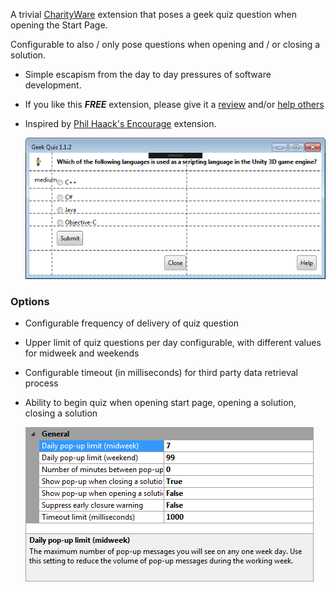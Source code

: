 [GitHubRepoURL]: https://github.com/GregTrevellick/Quiz.Launcher
[GitHubRepoIssuesURL]: https://github.com/GregTrevellick/Quiz.Launcher/issues
[GitHubRepoPullRequestsURL]: https://github.com/GregTrevellick/Quiz.Launcher/pulls
[VSMarketplaceUrl]: https://marketplace.visualstudio.com/items?itemName=GregTrevellick.GeekQuiz#review-details
[CharityWareURL]: https://github.com/GregTrevellick/MiscellaneousArtefacts/blob/master/MiscellaneousArtefacts/CharityWare.MD

A trivial [CharityWare][CharityWareURL] extension that poses a geek quiz question when opening the Start Page.

Configurable to also / only pose questions when opening and / or closing a solution.

- Simple escapism from the day to day pressures of software development.

- If you like this ***FREE*** extension, please give it a [review][VSMarketplaceUrl] and/or [help others][CharityWareURL]


- Inspired by [Phil Haack's Encourage](https://marketplace.visualstudio.com/items?itemName=Haacked.Encourage) extension. 

  ![](ReadMeScreenShot_PopUp.png)

### Options

- Configurable frequency of delivery of quiz question 

- Upper limit of quiz questions per day configurable, with different values for midweek and weekends

- Configurable timeout (in milliseconds) for third party data retrieval process 

- Ability to begin quiz when opening start page, opening a solution, closing a solution

  ![](ReadMeScreenShot_Options.png)